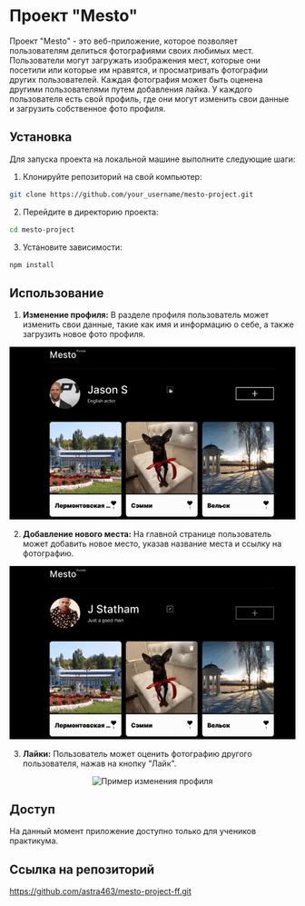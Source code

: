# Проект "Mesto"

Проект "Mesto" - это веб-приложение, которое позволяет пользователям делиться фотографиями своих любимых мест. Пользователи могут загружать изображения мест, которые они посетили или которые им нравятся, и просматривать фотографии других пользователей. Каждая фотография может быть оценена другими пользователями путем добавления лайка. У каждого пользователя есть свой профиль, где они могут изменить свои данные и загрузить собственное фото профиля.

## Установка

Для запуска проекта на локальной машине выполните следующие шаги:

1. Клонируйте репозиторий на свой компьютер:
```bash
git clone https://github.com/your_username/mesto-project.git
```
2. Перейдите в директорию проекта:
```bash
cd mesto-project
```
3. Установите зависимости:
```bash
npm install
```

## Использование

1. **Изменение профиля:** В разделе профиля пользователь может изменить свои данные, такие как имя и информацию о себе, а также загрузить новое фото профиля.
<div align="center">
  <img src="gif/editprofile.gif" alt="Пример изменения профиля" onerror="this.style.display='none'; document.getElementById('loader').style.display='block';">
</div>
<div align="center" id="loader" style="display: none;">
  <img src="loader.gif" alt="Идет загрузка..." width="50" height="50">
</div>

2. **Добавление нового места:** На главной странице пользователь может добавить новое место, указав название места и ссылку на фотографию.
<div align="center">
  <img src="gif/newplace.gif" alt="Пример изменения профиля" onerror="this.style.display='none'; document.getElementById('loader').style.display='block';">
</div>
<div align="center" id="loader" style="display: none;">
  <img src="loader.gif" alt="Идет загрузка..." width="50" height="50">
</div>

3. **Лайки:** Пользователь может оценить фотографию другого пользователя, нажав на кнопку "Лайк".
<div align="center">
  <img src="gif/zoomlike.gif" alt="Пример изменения профиля" onerror="this.style.display='none'; document.getElementById('loader').style.display='block';">
</div>
<div align="center" id="loader" style="display: none;">
  <img src="loader.gif" alt="Идет загрузка..." width="50" height="50">
</div>

## Доступ

На данный момент приложение доступно только для учеников практикума.

## Ссылка на репозиторий

https://github.com/astra463/mesto-project-ff.git
